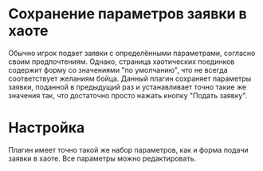 # Сохранение параметров заявки в хаоте #

Обычно игрок подает заявки с определёнными параметрами, согласно своим предпочтениям. Однако, страница хаотических поединков содержит форму со значениями "по умолчанию", что не всегда соответствует желаниям бойца. Данный плагин сохраняет параметры заявки, поданной в предыдущий раз и устанавливает точно такие же значения так, что достаточно просто нажать кнопку "Подать заявку".

# Настройка #

Плагин имеет точно такой же набор параметров, как и форма подачи заявки в хаоте. Все параметры можно редактировать.